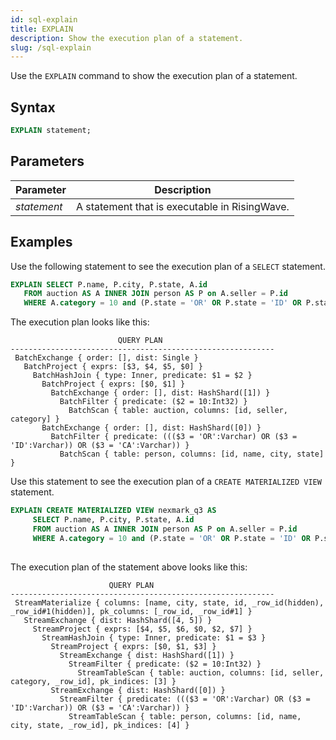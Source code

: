 ```yaml
---
id: sql-explain
title: EXPLAIN
description: Show the execution plan of a statement.
slug: /sql-explain
---
```


Use the `EXPLAIN` command to show the execution plan of a statement. 

## Syntax

```sql
EXPLAIN statement;
```

## Parameters

|Parameter      | Description|
|---------------|------------|
|*statement*        | A statement that is executable in RisingWave.          |


## Examples

Use the following statement to see the execution plan of a `SELECT` statement.

```sql
EXPLAIN SELECT P.name, P.city, P.state, A.id
   FROM auction AS A INNER JOIN person AS P on A.seller = P.id
   WHERE A.category = 10 and (P.state = 'OR' OR P.state = 'ID' OR P.state = 'CA');
```

The execution plan looks like this:

```
                        QUERY PLAN
-----------------------------------------------------------
 BatchExchange { order: [], dist: Single }
   BatchProject { exprs: [$3, $4, $5, $0] }
     BatchHashJoin { type: Inner, predicate: $1 = $2 }
       BatchProject { exprs: [$0, $1] }
         BatchExchange { order: [], dist: HashShard([1]) }
           BatchFilter { predicate: ($2 = 10:Int32) }
             BatchScan { table: auction, columns: [id, seller, category] }
       BatchExchange { order: [], dist: HashShard([0]) }
         BatchFilter { predicate: ((($3 = 'OR':Varchar) OR ($3 = 'ID':Varchar)) OR ($3 = 'CA':Varchar)) }
           BatchScan { table: person, columns: [id, name, city, state] }
```

Use this statement to see the execution plan of a `CREATE MATERIALIZED VIEW` statement.

```sql
EXPLAIN CREATE MATERIALIZED VIEW nexmark_q3 AS
     SELECT P.name, P.city, P.state, A.id
     FROM auction AS A INNER JOIN person AS P on A.seller = P.id
     WHERE A.category = 10 and (P.state = 'OR' OR P.state = 'ID' OR P.state = 'CA');
                                                          
```

The execution plan of the statement above looks like this:

```
                      QUERY PLAN
-----------------------------------------------------------
 StreamMaterialize { columns: [name, city, state, id, _row_id(hidden), _row_id#1(hidden)], pk_columns: [_row_id, _row_id#1] }
   StreamExchange { dist: HashShard([4, 5]) }
     StreamProject { exprs: [$4, $5, $6, $0, $2, $7] }
       StreamHashJoin { type: Inner, predicate: $1 = $3 }
         StreamProject { exprs: [$0, $1, $3] }
           StreamExchange { dist: HashShard([1]) }
             StreamFilter { predicate: ($2 = 10:Int32) }
               StreamTableScan { table: auction, columns: [id, seller, category, _row_id], pk_indices: [3] }
         StreamExchange { dist: HashShard([0]) }
           StreamFilter { predicate: ((($3 = 'OR':Varchar) OR ($3 = 'ID':Varchar)) OR ($3 = 'CA':Varchar)) }
             StreamTableScan { table: person, columns: [id, name, city, state, _row_id], pk_indices: [4] }
```
